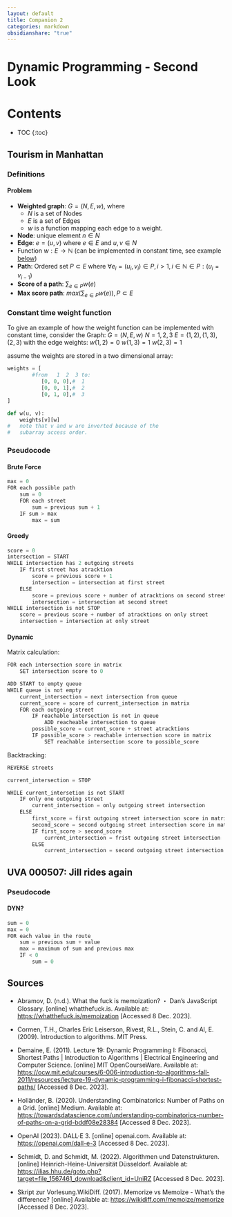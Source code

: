 ```yaml
---
layout: default
title: Companion 2
categories: markdown
obsidianshare: "true"
---
```






<script type="text/javascript" charset="utf-8" 
src="https://cdn.mathjax.org/mathjax/latest/MathJax.js?config=TeX-AMS-MML_HTMLorMML,
https://vincenttam.github.io/javascripts/MathJaxLocal.js"></script>



# Dynamic Programming - Second Look


# Contents



* TOC 
{:toc}


## Tourism in Manhattan


### Definitions 

#### Problem 
- $\textbf{Weighted graph}$: $G = (N, E, w)$, where
	- $N$ is a set of Nodes
	- $E$ is a set of Edges
	- $w$ is a function mapping each edge to a weight.
- $\textbf{Node}$: unique element $n \in N$ 
- $\textbf{Edge}$: $e = (u, v)$ where $e \in E$ and $u, v \in N$ 
- Function $w: E \to \mathbb{N}$ (can be implemented in constant time, see example [below](https://curolith.github.io/seminar/companion2#constant-function))
- $\textbf{Path}$: Ordered set $P \subset E$ where $\forall e_i = (u_i, v_i) \in P, i > 1, i \in \mathbb{N} \in P: (u_{i} = v_{i-1})$
- $\textbf{Score of a path}$: $\sum_{e \in P} w(e)$
- $\textbf{Max score path}$:  $max\left(\sum_{e \in P} w\left(e\right)\right), P \subset E$

### Constant time weight function

To give an example of how the weight function can be implemented with constant time, consider the Graph:
$G = (N, E, w)$
$N = {1, 2, 3}$
$E = {(1, 2), (1, 3), (2, 3)}$
with the edge weights:
$w(1, 2)=0$
$w(1,3)=1$
$w(2,3)=1$

assume the weights are stored in a two dimensional array:
```python
weights = [
		#from   1  2  3 to:
		   [0, 0, 0],#  1
		   [0, 0, 1],#  2
		   [0, 1, 0],#  3
]

def w(u, v):
	weights[v][w]
#   note that v and w are inverted because of the
#   subarray access order.
```

### Pseudocode

#### Brute Force

```java
max = 0
FOR each possible path
	sum = 0
	FOR each street
		sum = previous sum + 1
	IF sum > max
		max = sum
```


#### Greedy

```java
score = 0
intersection = START
WHILE intersection has 2 outgoing streets
	IF first street has atracktion
		score = previous score + 1
		intersection = intersection at first street
	ELSE
		score = previous score + number of atracktions on second street
		intersection = intersection at second street
WHILE intersection is not STOP
	score = previous score + number of atracktions on only street
	intersection = intersection at only street
```

#### Dynamic

Matrix calculation:
```java
FOR each intersection score in matrix
	SET intersection score to 0

ADD START to empty queue
WHILE queue is not empty
	current_intersection = next intersection from queue
	current_score = score of current_intersection in matrix
	FOR each outgoing street
		IF reachable intersection is not in queue
			ADD reacheable intersection to queue
		possible_score = current_score + street atracktions
		IF possible_score > reachable intersection score in matrix
			SET reachable intersection score to possible_score

```

Backtracking:
```java
REVERSE streets

current_intersection = STOP

WHILE current_intersetion is not START
	IF only one outgoing street
		current_intersection = only outgoing street intersection
	ELSE
		first_score = first outgoing street intersection score in matrix
		second_score = second outgoing street intersection score in matrix
		IF first_score > second_score
			current_intersection = frist outgoing street intersection
		ELSE 
			current_intersection = second outgoing street intersection
```

## UVA 000507: Jill rides again

### Pseudocode

#### DYN?
```java
sum = 0
max = 0
FOR each value in the route
	sum = previous sum + value
	max = maximum of sum and previous max
	IF < 0
		sum = 0
```

## Sources

- Abramov, D. (n.d.). What the fuck is memoization? ・ Dan’s JavaScript Glossary. [online] whatthefuck.is. Available at: <https://whatthefuck.is/memoization> [Accessed 8 Dec. 2023].

- Cormen, T.H., Charles Eric Leiserson, Rivest, R.L., Stein, C. and Al, E. (2009). Introduction to algorithms. MIT Press.

- Demaine, E. (2011). Lecture 19: Dynamic Programming I: Fibonacci, Shortest Paths \| Introduction to Algorithms \| Electrical Engineering and Computer Science. [online] MIT OpenCourseWare. Available at: <https://ocw.mit.edu/courses/6-006-introduction-to-algorithms-fall-2011/resources/lecture-19-dynamic-programming-i-fibonacci-shortest-paths/> [Accessed 8 Dec. 2023].

- Holländer, B. (2020). Understanding Combinatorics: Number of Paths on a Grid. [online] Medium. Available at: <https://towardsdatascience.com/understanding-combinatorics-number-of-paths-on-a-grid-bddf08e28384> [Accessed 8 Dec. 2023].

- OpenAI (2023). DALL·E 3. [online] openai.com. Available at: <https://openai.com/dall-e-3> [Accessed 8 Dec. 2023].

- Schmidt, D. and Schmidt, M. (2022). Algorithmen und Datenstrukturen. [online] Heinrich-Heine-Universität Düsseldorf. Available at: <https://ilias.hhu.de/goto.php?target=file_1567461_download&client_id=UniRZ> [Accessed 8 Dec. 2023]. 

- Skript zur Vorlesung.WikiDiff. (2017). Memorize vs Memoize - What’s the difference? [online] Available at: <https://wikidiff.com/memoize/memorize> [Accessed 8 Dec. 2023].